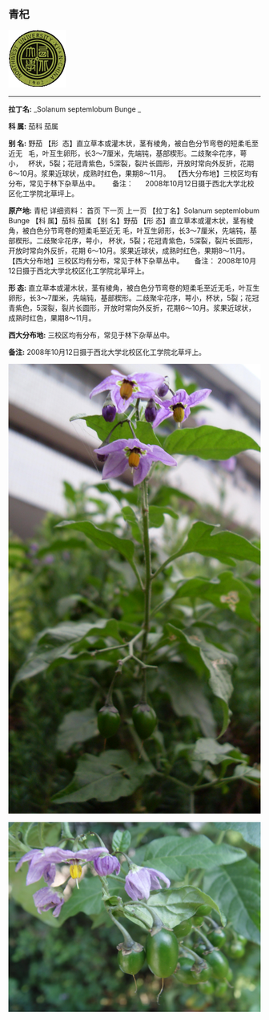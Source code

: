 ## 青杞

![西北大学校园网络植物志](../JPG/nwu.gif)

---

**拉丁名:**  _Solanum septemlobum Bunge _

**科 属:** 茄科 茄属

**别 名:** 野茄
 【形  态】直立草本或灌木状，茎有棱角，被白色分节弯卷的短柔毛至近无
  毛，叶互生卵形，长3～7厘米，先端钝，基部楔形。二歧聚伞花序，萼小，
  杯状，5裂；花冠青紫色，5深裂，裂片长圆形，开放时常向外反折，花期
  6～10月。浆果近球状，成熟时红色，果期8～11月。
 【西大分布地】三校区均有分布，常见于林下杂草丛中。
　
 备注：
     2008年10月12日摄于西北大学北校区化工学院北草坪上。

**原产地:** 青杞
详细资料： 首页 下一页 上一页
【拉丁名】Solanum septemlobum Bunge
【科 属】茄科 茄属
【别 名】野茄
 【形 态】直立草本或灌木状，茎有棱角，被白色分节弯卷的短柔毛至近无
 毛，叶互生卵形，长3～7厘米，先端钝，基部楔形。二歧聚伞花序，萼小，
 杯状，5裂；花冠青紫色，5深裂，裂片长圆形，开放时常向外反折，花期
 6～10月。浆果近球状，成熟时红色，果期8～11月。
【西大分布地】三校区均有分布，常见于林下杂草丛中。
　
备注：
 2008年10月12日摄于西北大学北校区化工学院北草坪上。

**形  态:** 直立草本或灌木状，茎有棱角，被白色分节弯卷的短柔毛至近无毛，叶互生卵形，长3～7厘米，先端钝，基部楔形。二歧聚伞花序，萼小，杯状，5裂；花冠青紫色，5深裂，裂片长圆形，开放时常向外反折，花期6～10月。浆果近球状，成熟时红色，果期8～11月。

**西大分布地:** 三校区均有分布，常见于林下杂草丛中。　

**备注:** 2008年10月12日摄于西北大学北校区化工学院北草坪上。

![青杞](../JPG/青杞.JPG) 

![青杞](../JPG/青杞1.JPG) 

